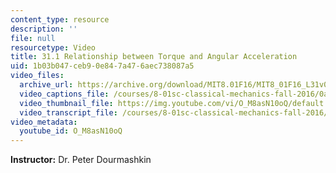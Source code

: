 ```yaml
---
content_type: resource
description: ''
file: null
resourcetype: Video
title: 31.1 Relationship between Torque and Angular Acceleration
uid: 1b03b047-ceb9-0e84-7a47-6aec738087a5
video_files:
  archive_url: https://archive.org/download/MIT8.01F16/MIT8_01F16_L31v01_360p.mp4
  video_captions_file: /courses/8-01sc-classical-mechanics-fall-2016/0a6b943ae8d753bf8027bac93d58258e_O_M8asN10oQ.vtt
  video_thumbnail_file: https://img.youtube.com/vi/O_M8asN10oQ/default.jpg
  video_transcript_file: /courses/8-01sc-classical-mechanics-fall-2016/5fc358ecf7d1067bec947e125dffc110_O_M8asN10oQ.pdf
video_metadata:
  youtube_id: O_M8asN10oQ
---
```


**Instructor:** Dr. Peter Dourmashkin